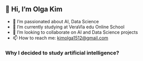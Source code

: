 ## 👋 Hi, I’m Olga Kim
- 👀 I’m passionated about AI, Data Science
- 🌱 I’m currently studying at VeraVla edu Online School
- 💞️ I’m looking to collaborate on AI and Data Science projects
- 📫 How to reach me: kimolga1512@gmail.com

### Why I decided to study artificial intelligence?

<!---
olga1590/olga1590 is a ✨ special ✨ repository because its `README.md` (this file) appears on your GitHub profile.
You can click the Preview link to take a look at your changes.
--->
